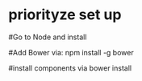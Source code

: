 # priorityze set up

#Go to Node and install

#Add Bower via: 
npm install -g bower

#install components via
bower install
